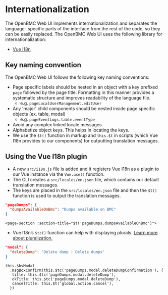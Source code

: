 # Internationalization
The OpenBMC Web UI implements internationalization and separates the language-
specific parts of the interface from the rest of the code, so they can be
easily replaced. The OpenBMC Web UI uses the following library for
internationalization:
- [Vue I18n](https://kazupon.github.io/vue-i18n/introduction.html)

## Key naming convention
The OpenBMC Web UI follows the following key naming conventions:

- Page specific labels should be nested in an object with a key prefixed `page`
followed by the page title. Formatting in this manner provides a systematic
structure and improves readability of the language file.
   - e.g. `pageLocalUserManagement.editUser`
- Any 'major' child components should be nested inside page specific objects
(ex. table, modal)
   - e.g. `pageEventLogs.table.eventType`
- Avoid any complex linked locale messages.
- Alphabetize object keys. This helps in locating the keys.
- We use the `$t()` function in markup and `this.$t` in scripts (which Vue I18n
provides to our components) for outputting translation messages.

## Using the Vue I18n plugin
- A new `src/i18n.js` file is added and it registers Vue I18n as a plugin to
our Vue instance via the `Vue.use()` function.
- The CLI creates a `src/locales/en.json` file, which contains our default
translation messages.
- The keys are placed in the `src/locales/en.json` file and then the `$t()`
function is used to output the translation messages.
```json
"pageDumps": {
  "dumpsAvailableOnBmc": "Dumps available on BMC"
}
```

```Vue
<page-section :section-title="$t('pageDumps.dumpsAvailableOnBmc')">
```

- Vue I18n’s `$tc()` function can help with displaying plurals.
[Learn more about
pluralization.](https://kazupon.github.io/vue-i18n/guide/pluralization.html)

```json
"modal": {
  "deleteDump": "Delete dump | Delete dumps"
}
```

```JS
this.$bvModal
  .msgBoxConfirm(this.$tc('pageDumps.modal.deleteDumpConfirmation'), {
   title: this.$tc('pageDumps.modal.deleteDump'),
   okTitle: this.$tc('pageDumps.modal.deleteDump'),
   cancelTitle: this.$t('global.action.cancel'),
  })
```